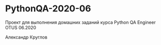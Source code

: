 # PythonQA-2020-06
Проект для выполнения домашних заданий курса Python QA Engineer OTUS 06.2020

Александр Круглов
